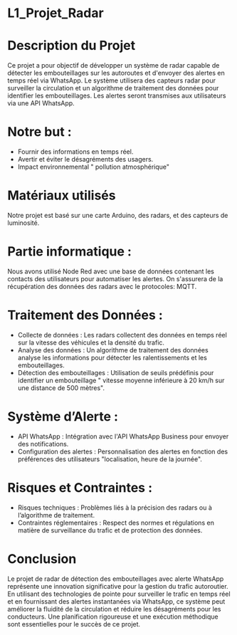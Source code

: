 # L1_Projet_Radar

# Description du Projet
Ce projet a pour objectif de développer un système de radar capable de détecter les embouteillages sur les autoroutes et d'envoyer des alertes en temps réel via WhatsApp. Le système utilisera des capteurs radar pour surveiller la circulation et un algorithme de traitement des données pour identifier les embouteillages. Les alertes seront transmises aux utilisateurs via une API WhatsApp.

# Notre but :
- Fournir des informations en temps réel.
- Avertir et éviter le désagréments des usagers.
- Impact environnemental " pollution atmosphérique"
  
# Matériaux utilisés
Notre projet est basé sur une carte Arduino, des radars, et des capteurs de luminosité.

# Partie informatique :
Nous avons utilisé Node Red avec une base de données contenant les contacts des utilisateurs pour automatiser les alertes.
On s'assurera de la récupération des données des radars avec le protocoles: MQTT.

# Traitement des Données :
- Collecte de données : Les radars collectent des données en temps réel sur la vitesse des véhicules et la densité du trafic.
- Analyse des données : Un algorithme de traitement des données analyse les informations pour détecter les ralentissements et les embouteillages.
- Détection des embouteillages : Utilisation de seuils prédéfinis pour identifier un embouteillage " vitesse moyenne inférieure à 20 km/h sur une distance de 500 mètres".

# Système d’Alerte :
- API WhatsApp : Intégration avec l'API WhatsApp Business pour envoyer des notifications.
- Configuration des alertes : Personnalisation des alertes en fonction des préférences des utilisateurs "localisation, heure de la journée".

 # Risques et Contraintes :

- Risques techniques : Problèmes liés à la précision des radars ou à l’algorithme de traitement.
- Contraintes réglementaires : Respect des normes et régulations en matière de surveillance du trafic et de protection des données.

# Conclusion
Le projet de radar de détection des embouteillages avec alerte WhatsApp représente une innovation significative pour la gestion du trafic autoroutier. En utilisant des technologies de pointe pour surveiller le trafic en temps réel et en fournissant des alertes instantanées via WhatsApp, ce système peut améliorer la fluidité de la circulation et réduire les désagréments pour les conducteurs. Une planification rigoureuse et une exécution méthodique sont essentielles pour le succès de ce projet.








  

